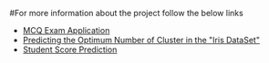 #For more information about the project follow the below links

- [MCQ Exam Application](https://jaymoundekar18.github.io/JayMoundekar/project_video.html#mcq)
- [Predicting the Optimum Number of Cluster in the "Iris DataSet"](https://jaymoundekar18.github.io/JayMoundekar/project_video.html#cluster)
- [Student Score Prediction](https://jaymoundekar18.github.io/JayMoundekar/project_video.html#score)

